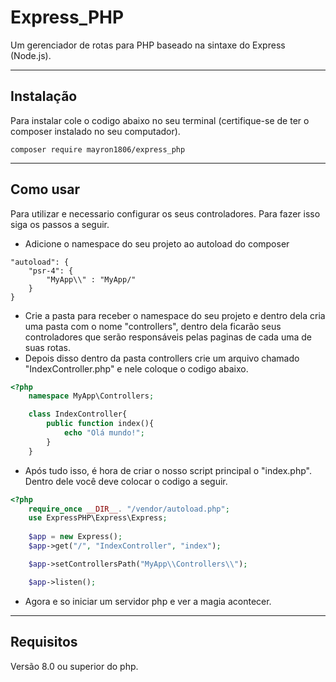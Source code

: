 # **Express_PHP**
Um gerenciador de rotas para PHP baseado na sintaxe do Express (Node.js).

---

## Instalação
Para instalar cole o codigo abaixo no seu terminal (certifique-se de ter o composer instalado no seu computador).

```
composer require mayron1806/express_php
```

---

## Como usar

Para utilizar e necessario configurar os seus controladores. Para fazer isso siga os passos a seguir.

* Adicione o namespace do seu projeto ao autoload do composer 

```
"autoload": {
    "psr-4": {
        "MyApp\\" : "MyApp/"
    }
}
```

* Crie a pasta para receber o namespace do seu projeto e dentro dela cria uma pasta com o nome "controllers", dentro dela ficarão seus controladores que serão responsáveis pelas paginas de cada uma de suas rotas.
* Depois disso dentro da pasta controllers crie um arquivo chamado "IndexController.php" e nele coloque o codigo abaixo.

```php
<?php
    namespace MyApp\Controllers;

    class IndexController{
        public function index(){
            echo "Olá mundo!";
        }
    }
```

* Após tudo isso, é hora de criar o nosso script principal o "index.php". Dentro dele você deve colocar o codigo a seguir.

```php
<?php
    require_once __DIR__. "/vendor/autoload.php";
    use ExpressPHP\Express\Express;
    
    $app = new Express();
    $app->get("/", "IndexController", "index");

    $app->setControllersPath("MyApp\\Controllers\\");

    $app->listen();
```
* Agora e so iniciar um servidor php e ver a magia acontecer.

---

## Requisitos
Versão 8.0 ou superior do php.
